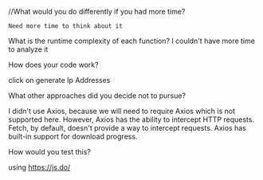 //What would you do differently if you had more time?

    Need more time to think about it

What is the runtime complexity of each function?
I couldn't have more time to analyze it

How does your code work?

click on generate Ip Addresses

What other approaches did you decide not to pursue?

I didn't use Axios, because we will need to require Axios which is not supported here. However, Axios has the ability to intercept HTTP requests. Fetch, by default, doesn't provide a way to intercept requests. Axios has built-in support for download progress.

How would you test this?

using https://js.do/